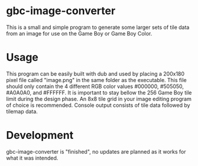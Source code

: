 # gbc-image-converter
This is a small and simple program to generate some larger sets of tile data from an image for use on the Game Boy or Game Boy Color.

# Usage
This program can be easily built with dub and used by placing a 200x180 pixel file called "image.png" in the same folder as the executable. This file should only contain the 4 different RGB color values #000000, #505050, #A0A0A0, and #FFFFFF. It is important to stay bellow the 256 Game Boy tile limit during the design phase. An 8x8 tile grid in your image editing program of choice is recommended. Console output consists of tile data followed by tilemap data.

# Development
gbc-image-converter is "finished", no updates are planned as it works for what it was intended.